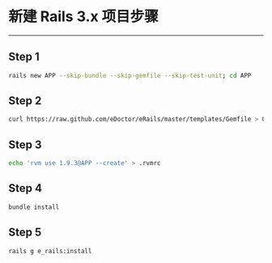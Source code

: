 # 新建 Rails 3.x 项目步骤
***

## Step 1

```bash
rails new APP --skip-bundle --skip-gemfile --skip-test-unit; cd APP
```

## Step 2

```bash
curl https://raw.github.com/eDoctor/eRails/master/templates/Gemfile > Gemfile
```

## Step 3

```bash
echo 'rvm use 1.9.3@APP --create' > .rvmrc
```

## Step 4

```bash
bundle install
```

## Step 5

```bash
rails g e_rails:install
```
